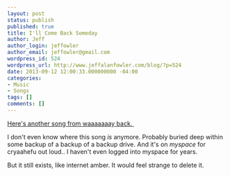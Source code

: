 ```yaml
---
layout: post
status: publish
published: true
title: I'll Come Back Someday
author: Jeff
author_login: jeffowler
author_email: jeffowler@gmail.com
wordpress_id: 524
wordpress_url: http://www.jeffalanfowler.com/blog/?p=524
date: 2013-09-12 12:00:33.000000000 -04:00
categories:
- Music
- Songs
tags: []
comments: []
---
```

<a href="https://myspace.com/jefffowler/music/song/i-ll-come-back-someday-25571490-25372675?play=1" target="_blank">Here's another song from waaaaaaay back.  </a>

I don't even know where this song <em>is</em> anymore. Probably buried deep within some backup of a backup of a backup drive. And it's on <em>myspace</em> for cryaahefu out loud.. I haven't even logged into myspace for years.

But it still exists, like internet amber. It would feel strange to delete it.

&nbsp;

&nbsp;
